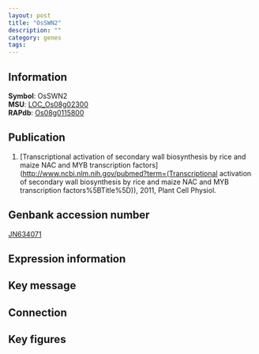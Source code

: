 ```yaml
---
layout: post
title: "OsSWN2"
description: ""
category: genes
tags: 
---
```


## Information
__Symbol__: OsSWN2  
__MSU__: [LOC_Os08g02300](http://rice.plantbiology.msu.edu/cgi-bin/ORF_infopage.cgi?orf=LOC_Os08g02300)  
__RAPdb__: [Os08g0115800](http://rapdb.dna.affrc.go.jp/viewer/gbrowse_details/irgsp1?name=Os08g0115800)  

## Publication
1. [Transcriptional activation of secondary wall biosynthesis by rice and maize NAC and MYB transcription factors](http://www.ncbi.nlm.nih.gov/pubmed?term=(Transcriptional activation of secondary wall biosynthesis by rice and maize NAC and MYB transcription factors%5BTitle%5D)), 2011, Plant Cell Physiol.

## Genbank accession number
[JN634071](http://www.ncbi.nlm.nih.gov/nuccore/JN634071)

## Expression information

## Key message

## Connection

## Key figures


